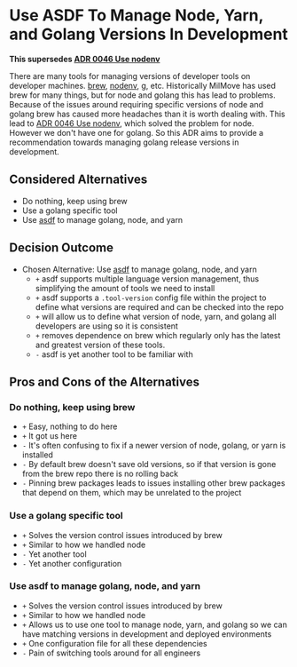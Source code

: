 # Use ASDF To Manage Node, Yarn, and Golang Versions In Development

**This supersedes [ADR 0046 Use nodenv](0046-use-nodenv.md)**

There are many tools for managing versions of developer tools on developer machines. [brew](https://brew.sh/), [nodenv](https://github.com/nodenv/nodenv), [g](https://github.com/stefanmaric/g), etc. Historically MilMove has used brew for many things, but for node and golang this has lead to problems. Because of the issues around requiring specific versions of node and golang brew has caused more headaches than it is worth dealing with. This lead to [ADR 0046 Use nodenv](0046-use-nodenv.md), which solved the problem for node. However we don't have one for golang. So this ADR aims to provide a recommendation towards managing golang release versions in development.

## Considered Alternatives

* Do nothing, keep using brew
* Use a golang specific tool
* Use [asdf](https://asdf-vm.com/) to manage golang, node, and yarn

## Decision Outcome

* Chosen Alternative: Use [asdf](https://asdf-vm.com/) to manage golang, node, and yarn
  * `+` asdf supports multiple language version management, thus simplifying the amount of tools we need to install
  * `+` asdf supports a `.tool-version` config file within the project to define what versions are required and can be checked into the repo
  * `+` will allow us to define what version of node, yarn, and golang all developers are using so it is consistent
  * `+` removes dependence on brew which regularly only has the latest and greatest version of these tools.
  * `-` asdf is yet another tool to be familiar with

## Pros and Cons of the Alternatives

### Do nothing, keep using brew

* `+` Easy, nothing to do here
* `+` It got us here
* `-` It's often confusing to fix if a newer version of node, golang, or yarn is installed
* `-` By default brew doesn't save old versions, so if that version is gone from the brew repo there is no rolling back
* `-` Pinning brew packages leads to issues installing other brew packages that depend on them, which may be unrelated to the project

### Use a golang specific tool

* `+` Solves the version control issues introduced by brew
* `+` Similar to how we handled node
* `-` Yet another tool
* `-` Yet another configuration

### Use asdf to manage golang, node, and yarn

* `+` Solves the version control issues introduced by brew
* `+` Similar to how we handled node
* `+` Allows us to use one tool to manage node, yarn, and golang so we can have matching versions in development and deployed environments
* `+` One configuration file for all these dependencies
* `-` Pain of switching tools around for all engineers
